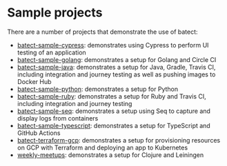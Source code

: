 # Sample projects

There are a number of projects that demonstrate the use of batect:

* [batect-sample-cypress](https://github.com/batect/batect-sample-cypress): demonstrates using Cypress to perform UI testing of an application
* [batect-sample-golang](https://github.com/batect/batect-sample-golang): demonstrates a setup for Golang and Circle CI
* [batect-sample-java](https://github.com/batect/batect-sample-java): demonstrates a setup for Java, Gradle, Travis CI, including integration and journey testing as well as pushing images to Docker Hub
* [batect-sample-python](https://github.com/sbalnojan/batect-sample-python): demonstrates a setup for Python
* [batect-sample-ruby](https://github.com/batect/batect-sample-ruby): demonstrates a setup for Ruby and Travis CI, including integration and journey testing
* [batect-sample-seq](https://github.com/batect/batect-sample-seq): demonstrates a setup using Seq to capture and display logs from containers
* [batect-sample-typescript](https://github.com/batect/batect-sample-typescript): demonstrates a setup for TypeScript and GitHub Actions
* [batect-terraform-gcp](https://github.com/yearofthedan/batect-terraform-gcp): demonstrates a setup for provisioning resources on GCP with Terraform and deploying an app to Kubernetes
* [weekly-meetups](https://github.com/safiranugroho/weekly-meetups): demonstrates a setup for Clojure and Leiningen
